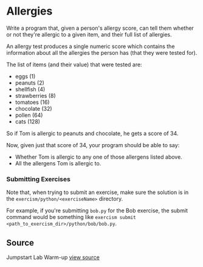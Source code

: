 # Allergies

Write a program that, given a person's allergy score, can tell them whether or not they're allergic to a given item, and their full list of allergies.

An allergy test produces a single numeric score which contains the
information about all the allergies the person has (that they were
tested for).

The list of items (and their value) that were tested are:

* eggs (1)
* peanuts (2)
* shellfish (4)
* strawberries (8)
* tomatoes (16)
* chocolate (32)
* pollen (64)
* cats (128)

So if Tom is allergic to peanuts and chocolate, he gets a score of 34.

Now, given just that score of 34, your program should be able to say:

- Whether Tom is allergic to any one of those allergens listed above.
- All the allergens Tom is allergic to.

### Submitting Exercises

Note that, when trying to submit an exercise, make sure the solution is in the `exercism/python/<exerciseName>` directory.

For example, if you're submitting `bob.py` for the Bob exercise, the submit command would be something like `exercism submit <path_to_exercism_dir>/python/bob/bob.py`.

## Source

Jumpstart Lab Warm-up [view source](http://jumpstartlab.com)
